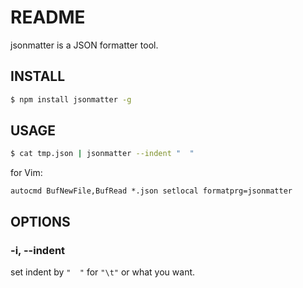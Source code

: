 # README

jsonmatter is a JSON formatter tool.

## INSTALL

```bash
$ npm install jsonmatter -g
```

## USAGE

```bash
$ cat tmp.json | jsonmatter --indent "  "
```

for Vim:

```vim
autocmd BufNewFile,BufRead *.json setlocal formatprg=jsonmatter
```

## OPTIONS

### -i, --indent <indent string>

set indent by `"  "` for `"\t"` or what you want.
